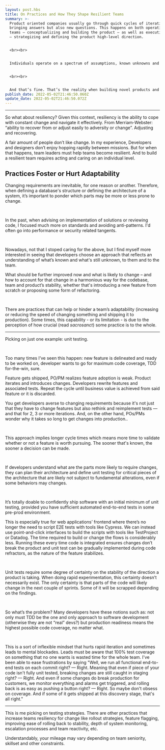 ```yaml
---
layout: post.hbs
title: On Practices and How They Shape Resilient Teams
summary: >-
  Product oriented companies usually go through quick cycles of iterations, each
  bringing answers but also new questions. This happens on both operational
  teams — conceptualizing and building the product — as well as executive teams
  — strategizing and defining the product high-level direction.


  <br><br>


  Individuals operate on a spectrum of assumptions, known unknowns and unknown unknowns.


  <br><br>


  And that’s fine. That’s the reality when building novel products and services : you’re making bets on educated guesses and you’re betting time and money on those guesses.
publish_date: 2022-05-02T21:46:50.060Z
update_date: 2022-05-02T21:46:50.072Z
---
```

<hr>

So what about resiliency? Given this context, resiliency is the ability to cope with constant change and navigate it effectively. From Merriam-Webster: “ability to recover from or adjust easily to adversity or change”. Adjusting and recovering.

A fair amount of people don’t like change. In my experience, Developers and designers don’t enjoy hopping rapidly between missions. But for when that happens, team leaders must help teams become resilient. And to build a resilient team requires acting and caring on an individual level.

<h2 id="practices-to-foster-adaptability">Practices Foster or Hurt Adaptability</h2>

Changing requirements are inevitable, for one reason or another. Therefore, when defining a database's structure or defining the architecture of a system, it’s important to ponder which parts may be more or less prone to change. 

<br>

In the past, when advising on implementation of solutions or reviewing code, I focused much more on standards and avoiding anti-patterns. I'd often go into performance or security related tangents.

<br>

Nowadays, not that I stoped caring for the above, but I find myself more interested in seeing that developers choose an approach that reflects an understanding of what’s known and what's still unknown, to them and to the team.

What should be further improved now and what is likely to change – and how to account for that change in a harmonious way for the codebase, team and product’s stability, whether that's introducing a new feature from scratch or proposing some form of refactoring.

<br>

There are practices that can help or hinder a team’s adaptability (increasing or reducing the speed of changing something and shipping it to production). Some times, this capability - or its limitation - is due to the perception of how crucial (read *sacrosanct*) some practice is to the whole.

<hr>

Picking on just one example: unit testing. 

<br>

Too many times I’ve seen this happen: new feature is delineated and ready to be worked on, developer wants to go for maximum code coverage, TDD for-the-win, sure.

Feature gets shipped, PO/PM realizes feature adoption is weak. Product iterates and introduces changes. Developers rewrite features and associated tests. Repeat the cycle until business value is achieved from said feature or it is discarded.

You get developers averse to changing requirements because it's not just that they have to change features but also rethink and reimplement tests — and that for 2, 3 or more iterations. And, on the other hand, POs/PMs wonder why it takes so long to get changes into production..

<br>

This approach implies longer cycle times which means more time to validate whether or not a feature is worth pursuing. The sooner that's known, the sooner a decision can be made. 

<br>

If developers understand what are the parts more likely to require changes, they can plan their architecture and define unit testing for critical pieces of the architecture that are likely not subject to fundamental alterations, even if some behaviors may changes.

<br>

It’s totally doable to confidently ship software with an initial minimum of unit testing, provided you have sufficient automated end-to-end tests in some pre-prod environment. 

This is especially true for web applications’ frontend where there’s no longer the need to script E2E tests with tools like Cypress. We can instead use point-and-click interfaces to build the scripts with tools like TestProject or Datadog. The time required to build or change the flows is considerably less. Running these every time code is integrated ensures changes don’t break the product and unit test can be gradually implemented during code refractors, as the nature of the feature stabilizes.

<br>

Unit tests require some degree of certainty on the stability of the direction a product is taking. When doing rapid experimentation, this certainty doesn’t necessarily exist. The only certainty is that parts of the code will likely change in the next couple of sprints. Some of it will be scrapped depending on the findings.

<br>

So what’s the problem? Many developers have these notions such as: not only must TDD be the one and only approach to software development (otherwise they are not “real” devs?) but production readiness means the highest possible code coverage, no matter what. 

<br>

This is a sort of inflexible mindset that hurts rapid iteration and sometimes leads to mental blockades. Leads must be aware that 100% test coverage on something that no one wants is wasted time for the whole team. I've been able to ease frustrations by saying "Well, we run all functional end-to-end tests on each commit right? — Right. Meaning that even if piece of your code isn't fully unit tested, breaking changes are still caught in staging right? — Right. And even if some changes do break production for customers, we monitor everything and alarms get triggered, and rolling back is as easy as pushing a button right? — Right. So maybe don't obsess on coverage. And if some of it gets shipped at this discovery stage, that's all right."

<hr>

This is me picking on testing strategies. There are other practices that increase teams resiliency for change like rollout strategies, feature flagging, improving ease of rolling back to stability, depth of system monitoring, escalation processes and team reactivity, etc. 

Understandably, your mileage may vary depending on team seniority, skillset and other constraints.